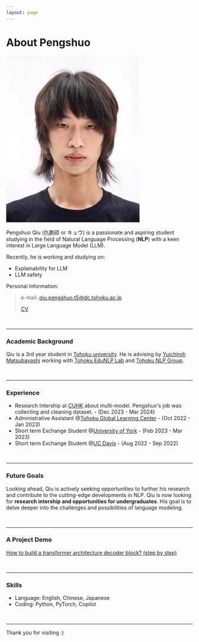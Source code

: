 ```yaml
---
layout: page
---
```


# About Pengshuo

<img src="https://github.com/prnszz/prnszz.github.io/blob/main/images/qps.jpg?raw=true" class="floatpic" width="360" height="">

Pengshuo Qiu (仇鹏硕 or キュウ) is a passionate and aspiring student studying in the field of Natural Language Processing (**NLP**) with a keen interest in Large Language Model (LLM). 

Recently, he is working and studying on:

- Explainability for LLM
- LLM safety

Personal information: 

> e-mail: qiu.pengshuo.t5@dc.tohoku.ac.jp
>
> [CV](https://prnszz.github.io/CV.pdf)

<br>

---

### **Academic Background**

Qiu is a 3rd year student in [Tohoku university](https://www.tohoku.ac.jp/en/). He is advising by [Yuichiroh Matsubayashi](https://www.nlp.ecei.tohoku.ac.jp/~y-matsu/) working with [Tohoku EduNLP Lab](https://www.edunlp.sed.tohoku.ac.jp/#) and [Tohoku NLP Group](https://www.nlp.ecei.tohoku.ac.jp). 

<br>

---

### **Experience**

- Research Intership at [CUHK](https://www.cuhk.edu.hk/) about multi-model. Pengshuo's job was collecting and cleaning dataset.  - (Dec 2023 - Mar 2024) 
- Administrative Assistant @[Tohoku Global Learning Center](https://www.insc.tohoku.ac.jp/english/) - (Oct 2022 - Jan 2023)
- Short term Exchange Student @[University of York](https://www.york.ac.uk) - (Feb 2023 - Mar 2023)
- Short term Exchange Student @[UC Davis](https://www.ucdavis.edu) - (Aug 2022 - Sep 2022)

<br>

---

### **Future Goals**

Looking ahead, Qiu is actively seeking opportunities to further his research and contribute to the cutting-edge developments in NLP. Qiu is now looking for **research intership and opportunities for undergraduates**. His goal is to delve deeper into the challenges and possibilities of language modeling.

<br>

---

### **A Project Demo**

[How to build a transformer architecture decoder block? (step by step)](https://github.com/prnszz/Introduction-to-nlp/blob/main/Introduction%20to%20NLP/Transformer/coding%20transformer(decoder).ipynb)

<br>

---

### **Skills**

- Language: English, Chinese, Japanese
- Coding: Python, PyTorch, Copilot

<br>

---

Thank you for visiting :)

> 


